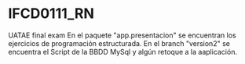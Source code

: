 # IFCD0111_RN
UATAE final exam
En el paquete "app.presentacion" se encuentran los ejercicios de programación estructurada.
En el branch "version2" se encuentra el Script de la BBDD MySql y algún retoque a la aaplicación.

